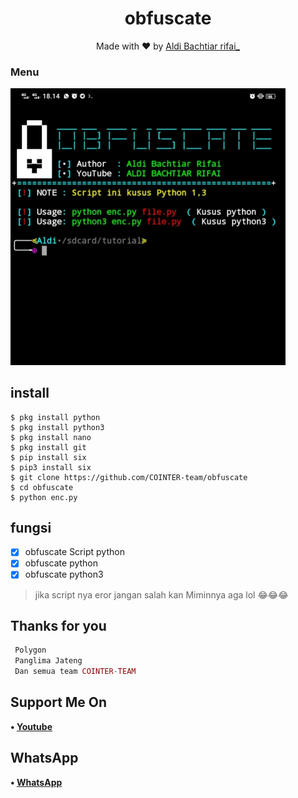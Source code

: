 <h1 align="center">
  obfuscate
</h1>
</div>
<p align="center">
  Made with ❤️ by <a href="https://github.com/Aldi098">Aldi Bachtiar rifai_</a>
</p>
<p align="center">
 
### Menu
 <img src="https://github.com/COINTER-team/obfuscate/blob/main/IMG_20211106_181508.jpg" width="440" title="Menu" alt="Menu">
</p>

## install
```python3
$ pkg install python
$ pkg install python3
$ pkg install nano
$ pkg install git
$ pip install six
$ pip3 install six
$ git clone https://github.com/COINTER-team/obfuscate
$ cd obfuscate
$ python enc.py

```

## fungsi
- [x] obfuscate Script python
- [x] obfuscate python
- [x] obfuscate python3

> jika script nya eror jangan salah kan Miminnya aga lol 😂😂😂

## Thanks for you
```php
 Polygon
 Panglima Jateng
 Dan semua team COINTER-TEAM
```
## Support Me On
<b>• [Youtube](https://youtube.com/channel/UC7ygjAbDjuiN76PqOlJm40A)</b>
</br>
## WhatsApp
<b>• [WhatsApp](https://api.whatsapp.com/send?phone=+62852-9500-4078&text=Assalamualaikum)</b>
<br>
